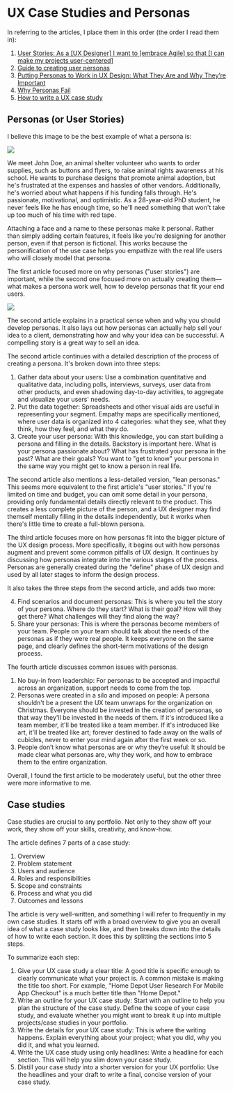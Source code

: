 # UX Case Studies and Personas

In referring to the articles, I place them in this order (the order I read them in):

 1. [User Stories: As a [UX Designer] I want to [embrace Agile] so that [I can make my projects user-centered]](https://www.interaction-design.org/literature/article/user-stories-as-a-ux-designer-i-want-to-embrace-agile-so-that-i-can-make-my-projects-user-centered)
 2. [Guide to creating user personas](https://www.justinmind.com/blog/user-persona/)
 3. [Putting Personas to Work in UX Design: What They Are and Why They’re Important](https://blog.adobe.com/en/2017/09/29/putting-personas-to-work-in-ux-design-what-they-are-and-why-theyre-important.html#gs.hl8h4l)
 4. [Why Personas Fail](https://www.nngroup.com/articles/why-personas-fail/)
 5. [How to write a UX case study](https://www.uxportfolioformula.com/how-to-write-a-ux-case-study/)

## Personas (or User Stories)

I believe this image to be the best example of what a persona is:

![](https://assets.justinmind.com/wp-content/webp-express/webp-images/uploads/2020/07/user-persona-definition.png.webp)

We meet John Doe, an animal shelter volunteer who wants to order supplies, such as buttons and flyers, to raise animal rights awareness at his school. He wants to purchase designs that promote animal adoption, but he's frustrated at the expenses and hassles of other vendors. Additionally, he's worried about what happens if his funding falls through. He's passionate, motivational, and optimistic. As a 28-year-old PhD student, he never feels like he has enough time, so he'll need something that won't take up too much of his time with red tape.

Attaching a face and a name to these personas make it personal. Rather than simply adding certain features, it feels like you're designing for another person, even if that person is fictional. This works because the personification of the use case helps you empathize with the real life users who will closely model that persona.

The first article focused more on why personas ("user stories") are important, while the second one focused more on actually creating them—what makes a persona work well, how to develop personas that fit your end users.

![](https://assets.justinmind.com/wp-content/webp-express/webp-images/uploads/2020/07/user-personas-surveys.png.webp)

The second article explains in a practical sense when and why you should develop personas. It also lays out how personas can actually help sell your idea to a client, demonstrating how and why your idea can be successful. A compelling story is a great way to sell an idea.

The second article continues with a detailed description of the process of creating a persona. It's broken down into three steps:

 1. Gather data about your users: Use a combination quantitative and qualitative data, including polls, interviews, surveys, user data from other products, and even shadowing day-to-day activities, to aggregate and visualize your users' needs.
 2. Put the data together: Spreadsheets and other visual aids are useful in representing your segment. Empathy maps are specifically mentioned, where user data is organized into 4 categories: what they see, what they think, how they feel, and what they do.
 3. Create your user persona: With this knowledge, you can start building a persona and filling in the details. Backstory is important here. What is your persona passionate about? What has frustrated your persona in the past? What are their goals? You want to "get to know" your persona in the same way you might get to know a person in real life.

The second article also mentions a less-detailed version, "lean personas." This seems more equivalent to the first article's "user stories." If you're limited on time and budget, you can omit some detail in your persona, providing only fundamental details directly relevant to the product. This creates a less complete picture of the person, and a UX designer may find themself mentally filling in the details independently, but it works when there's little time to create a full-blown persona.

The third article focuses more on how personas fit into the bigger picture of the UX design process. More specifically, it begins out with how personas augment and prevent some common pitfalls of UX design. It continues by discussing how personas integrate into the various stages of the process. Personas are generally created during the "define" phase of UX design and used by all later stages to inform the design process.

It also takes the three steps from the second article, and adds two more:

 4. Find scenarios and document personas: This is where you tell the story of your persona. Where do they start? What is their goal? How will they get there? What challenges will they find along the way?
 5. Share your personas: This is where the personas become members of your team. People on your team should talk about the needs of the personas as if they were real people. It keeps everyone on the same page, and clearly defines the short-term motivations of the design process.

The fourth article discusses common issues with personas.

 1. No buy-in from leadership: For personas to be accepted and impactful across an organization, support needs to come from the top.
 2. Personas were created in a silo and imposed on people: A persona shouldn't be a present the UX team unwraps for the organization on Christmas. Everyone should be invested in the creation of personas, so that way they'll be invested in the needs of them. If it's introduced like a team member, it'll be treated like a team member. If it's introduced like art, it'll be treated like art; forever destined to fade away on the walls of cubicles, never to enter your mind again after the first week or so.
 3. People don’t know what personas are or why they’re useful: It should be made clear what personas are, why they work, and how to embrace them to the entire organization.

Overall, I found the first article to be moderately useful, but the other three were more informative to me.

## Case studies

Case studies are crucial to any portfolio. Not only to they show off your work, they show off your skills, creativity, and know-how.

The article defines 7 parts of a case study:

 1. Overview
 2. Problem statement
 3. Users and audience
 4. Roles and responsibilities
 5. Scope and constraints
 6. Process and what you did
 7. Outcomes and lessons

The article is very well-written, and something I will refer to frequently in my own case studies. It starts off with a broad overview to give you an overall idea of what a case study looks like, and then breaks down into the details of how to write each section. It does this by splitting the sections into 5 steps.

To summarize each step:

 1. Give your UX case study a clear title: A good title is specific enough to clearly communicate what your project is. A common mistake is making the title too short. For example, "Home Depot User Research For Mobile App Checkout" is a much better title than "Home Depot."
 2. Write an outline for your UX case study: Start with an outline to help you plan the structure of the case study. Define the scope of your case study, and evaluate whether you might want to break it up into multiple projects/case studies in your portfolio.
 3. Write the details for your UX case study: This is where the writing happens. Explain everything about your project; what you did, why you did it, and what you learned.
 4. Write the UX case study using only headlines: Write a headline for each section. This will help you slim down your case study.
 5. Distill your case study into a shorter version for your UX portfolio: Use the headlines and your draft to write a final, concise version of your case study.
